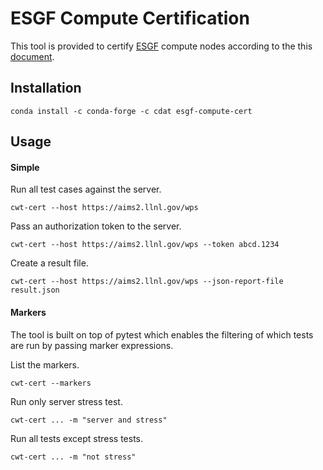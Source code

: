 # ESGF Compute Certification

This tool is provided to certify [ESGF](https://esgf.llnl.gov/) compute nodes according to the this
[document](https://esgf.llnl.gov/esgf-media/pdf/ESGF-Compute-Certification.pdf).

## Installation

```
conda install -c conda-forge -c cdat esgf-compute-cert
```

## Usage

#### Simple
Run all test cases against the server.
```
cwt-cert --host https://aims2.llnl.gov/wps
```

Pass an authorization token to the server.
```
cwt-cert --host https://aims2.llnl.gov/wps --token abcd.1234
```

Create a result file.
```
cwt-cert --host https://aims2.llnl.gov/wps --json-report-file result.json
```

#### Markers
The tool is built on top of pytest which enables the filtering of which tests
are run by passing marker expressions.

List the markers.
```
cwt-cert --markers
```

Run only server stress test.
```
cwt-cert ... -m "server and stress"
```

Run all tests except stress tests.
```
cwt-cert ... -m "not stress"
```
